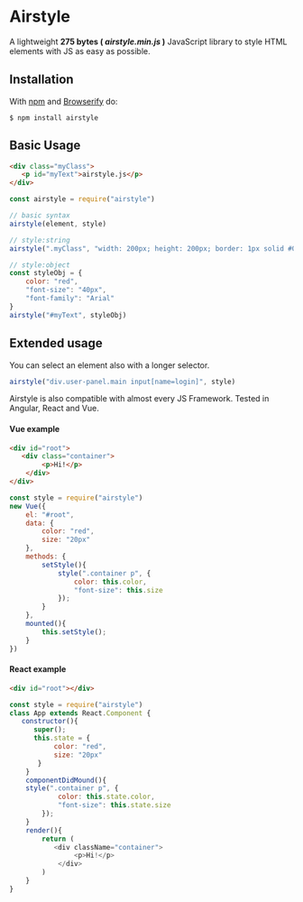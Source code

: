 # Airstyle

A lightweight **275 bytes ( _airstyle.min.js_ )** JavaScript library to style HTML elements with JS as easy as possible. 

## Installation

With [npm](https://www.npmjs.com/) and [Browserify](https://github.com/browserify/browserify) do:

```
$ npm install airstyle
```
<!--
Alternatively install it via [unpkg](https://unpkg.com/#/)
```html
<script src="https://unpkg.com/airstyle"></script>
```
-->

## Basic Usage

```html
<div class="myClass">
   <p id="myText">airstyle.js</p>
</div>
```

```javascript
const airstyle = require("airstyle")

// basic syntax
airstyle(element, style)

// style:string
airstyle(".myClass", "width: 200px; height: 200px; border: 1px solid #000000")

// style:object
const styleObj = {
    color: "red",
    "font-size": "40px",
    "font-family": "Arial"
}
airstyle("#myText", styleObj)
```

## Extended usage

You can select an element also with a longer selector. 
```javascript
airstyle("div.user-panel.main input[name=login]", style)
```

Airstyle is also compatible with almost every JS Framework. Tested in Angular, React and Vue.


#### Vue example
```html
<div id="root">
   <div class="container">
    	<p>Hi!</p>
    </div>
</div>
```
```javascript
const style = require("airstyle")
new Vue({
    el: "#root",
    data: {
    	color: "red",
        size: "20px"
    },
    methods: {
    	setStyle(){
            style(".container p", {
            	color: this.color,
                "font-size": this.size
            });
        }
    },
    mounted(){
    	this.setStyle();
    }
})
```

#### React example
```html
<div id="root"></div>
```
```javascript
const style = require("airstyle")
class App extends React.Component {
   constructor(){
      super();
      this.state = {
           color: "red",
           size: "20px"
       }
    }
    componentDidMound(){
   	style(".container p", {
            color: this.state.color,
            "font-size": this.state.size
        });
    }
    render(){
    	return (
       	   <div className="container">
            	<p>Hi!</p>
            </div>
        )
    }
}
```

